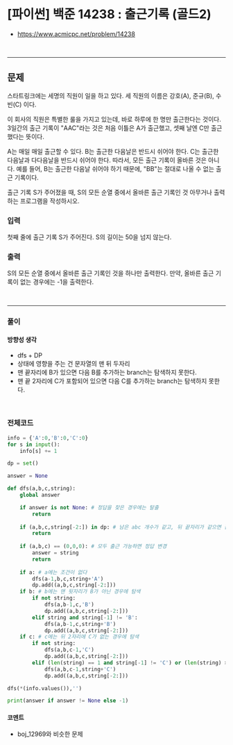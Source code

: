# **\[파이썬\] 백준 14238 : 출근기록 (골드2)**
* https://www.acmicpc.net/problem/14238
<br>

---

## 문제
스타트링크에는 세명의 직원이 일을 하고 있다. 세 직원의 이름은 강호(A), 준규(B), 수빈(C) 이다.

이 회사의 직원은 특별한 룰을 가지고 있는데, 바로 하루에 한 명만 출근한다는 것이다. 3일간의 출근 기록이 "AAC"라는 것은 처음 이틀은 A가 출근했고, 셋째 날엔 C만 출근했다는 뜻이다.

A는 매일 매일 출근할 수 있다. B는 출근한 다음날은 반드시 쉬어야 한다. C는 출근한 다음날과 다다음날을 반드시 쉬어야 한다. 따라서, 모든 출근 기록이 올바른 것은 아니다. 예를 들어, B는 출근한 다음날 쉬어야 하기 때문에, "BB"는 절대로 나올 수 없는 출근 기록이다. 

출근 기록 S가 주어졌을 때, S의 모든 순열 중에서 올바른 출근 기록인 것 아무거나 출력하는 프로그램을 작성하시오.

### 입력
첫째 줄에 출근 기록 S가 주어진다. S의 길이는 50을 넘지 않는다.

### 출력
S의 모든 순열 중에서 올바른 출근 기록인 것을 하나만 출력한다. 만약, 올바른 출근 기록이 없는 경우에는 -1을 출력한다.


<br>


---

### **풀이**

#### **방향성 생각**
* dfs + DP
* 상태에 영향을 주는 건 문자열의 맨 뒤 두자리
* 맨 끝자리에 B가 있으면 다음 B를 추가하는 branch는 탐색하지 못한다.
* 맨 끝 2자리에 C가 포함되어 있으면 다음 C를 추가하는 branch는 탐색하지 못한다.
<br>


### **전체코드**
```python
info = {'A':0,'B':0,'C':0}
for s in input():
    info[s] += 1

dp = set()

answer = None

def dfs(a,b,c,string):
    global answer

    if answer is not None: # 정답을 찾은 경우에는 탈출
        return
    
    if (a,b,c,string[-2:]) in dp: # 남은 abc 개수가 같고, 뒤 끝자리가 같으면 같은 상태이므로 중복 탐색 x
        return
    
    if (a,b,c) == (0,0,0): # 모두 출근 가능하면 정답 변경
        answer = string    
        return
    
    if a: # a에는 조건이 없다
        dfs(a-1,b,c,string+'A')
        dp.add((a,b,c,string[-2:]))
    if b: # b에는 맨 뒷자리가 B가 아닌 경우에 탐색
        if not string:
            dfs(a,b-1,c,'B')
            dp.add((a,b,c,string[-2:]))
        elif string and string[-1] != 'B':
            dfs(a,b-1,c,string+'B')
            dp.add((a,b,c,string[-2:]))
    if c: # c에는 뒤 2자리에 C가 없는 경우에 탐색
        if not string:
            dfs(a,b,c-1,'C')
            dp.add((a,b,c,string[-2:]))
        elif (len(string) == 1 and string[-1] != 'C') or (len(string) > 1 and 'C' not in set(string[-2:])):
            dfs(a,b,c-1,string+'C')
            dp.add((a,b,c,string[-2:]))

dfs(*(info.values()),'')

print(answer if answer != None else -1)
```

#### **코멘트**

* boj_12969와 비슷한 문제